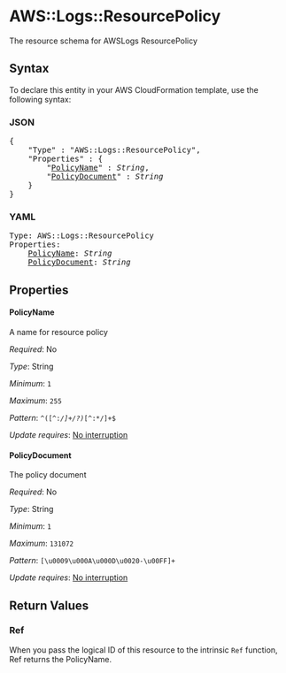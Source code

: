 # AWS::Logs::ResourcePolicy

The resource schema for AWSLogs ResourcePolicy

## Syntax

To declare this entity in your AWS CloudFormation template, use the following syntax:

### JSON

<pre>
{
    "Type" : "AWS::Logs::ResourcePolicy",
    "Properties" : {
        "<a href="#policyname" title="PolicyName">PolicyName</a>" : <i>String</i>,
        "<a href="#policydocument" title="PolicyDocument">PolicyDocument</a>" : <i>String</i>
    }
}
</pre>

### YAML

<pre>
Type: AWS::Logs::ResourcePolicy
Properties:
    <a href="#policyname" title="PolicyName">PolicyName</a>: <i>String</i>
    <a href="#policydocument" title="PolicyDocument">PolicyDocument</a>: <i>String</i>
</pre>

## Properties

#### PolicyName

A name for resource policy

_Required_: No

_Type_: String

_Minimum_: <code>1</code>

_Maximum_: <code>255</code>

_Pattern_: <code>^([^:*\/]+\/?)*[^:*\/]+$</code>

_Update requires_: [No interruption](https://docs.aws.amazon.com/AWSCloudFormation/latest/UserGuide/using-cfn-updating-stacks-update-behaviors.html#update-no-interrupt)

#### PolicyDocument

The policy document

_Required_: No

_Type_: String

_Minimum_: <code>1</code>

_Maximum_: <code>131072</code>

_Pattern_: <code>[\u0009\u000A\u000D\u0020-\u00FF]+</code>

_Update requires_: [No interruption](https://docs.aws.amazon.com/AWSCloudFormation/latest/UserGuide/using-cfn-updating-stacks-update-behaviors.html#update-no-interrupt)

## Return Values

### Ref

When you pass the logical ID of this resource to the intrinsic `Ref` function, Ref returns the PolicyName.
